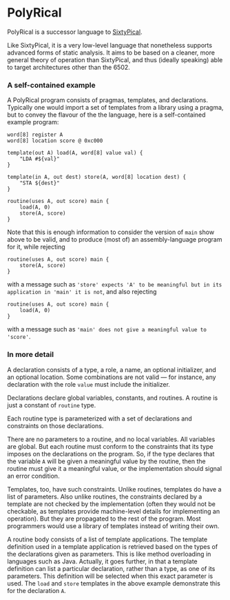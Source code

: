 PolyRical
=========

PolyRical is a successor language to [SixtyPical][].

Like SixtyPical, it is a very low-level language that nonetheless supports advanced
forms of static analysis.  It aims to be based on a cleaner, more general theory of
operation than SixtyPical, and thus (ideally speaking) able to target architectures
other than the 6502.

[SixtyPical]: https://catseye.tc/node/SixtyPical

### A self-contained example

A PolyRical program consists of pragmas, templates, and declarations.  Typically one
would import a set of templates from a library using a pragma, but to convey the
flavour of the the language, here is a self-contained example program:

    word[8] register A
    word[8] location score @ 0xc000
    
    template(out A) load(A, word[8] value val) {
        "LDA #${val}"
    }
    
    template(in A, out dest) store(A, word[8] location dest) {
        "STA ${dest}"
    }

    routine(uses A, out score) main {
        load(A, 0)
        store(A, score)
    }

Note that this is enough information to consider the version of `main` show above
to be valid, and to produce (most of) an assembly-language program for it, while
rejecting

    routine(uses A, out score) main {
        store(A, score)
    }

with a message such as `'store' expects 'A' to be meaningful but in its application in 'main' it is not`,
and also rejecting

    routine(uses A, out score) main {
        load(A, 0)
    }

with a message such as `'main' does not give a meaningful value to 'score'`.

### In more detail

A declaration consists of a type, a role, a name, an optional initializer, and
an optional location.  Some combinations are not valid — for instance, any declaration
with the role `value` must include the initializer.

Declarations declare global variables, constants, and routines.  A routine is
just a constant of `routine` type.

Each routine type is parameterized with a set of declarations and constraints on
those declarations.

There are no parameters to a routine, and no local variables.  All variables are
global.  But each routine must conform to the constraints that its type imposes on
the declarations on the program.  So, if the type declares that the variable `A`
will be given a meaningful value by the routine, then the routine must give it a
meaningful value, or the implementation should signal an error condition.

Templates, too, have such constraints.  Unlike routines, templates do have a list
of parameters.  Also unlike routines, the constraints declared by a template are
not checked by the implementation (often they would not be checkable, as templates
provide machine-level details for implementing an operation).  But they are
propagated to the rest of the program.  Most programmers would use a library of
templates instead of writing their own.

A routine body consists of a list of template applications.  The template
definition used in a template application is retrieved based on the types of
the declarations given as parameters.  This is like method overloading in languages
such as Java.  Actually, it goes further, in that a template definition can
list a particular declaration, rather than a type, as one of its parameters.
This definition will be selected when this exact parameter is used.  The `load`
and `store` templates in the above example demonstrate this for the declaration `A`.
